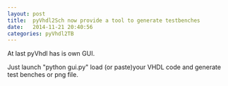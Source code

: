 ```yaml
---
layout: post
title:  pyVhdl2Sch now provide a tool to generate testbenches
date:   2014-11-21 20:40:56
categories: pyVhdl2TB
---
```


At last pyVhdl has is own GUI.

Just launch "python gui.py" load (or paste)your VHDL code and generate test benches or png file.

